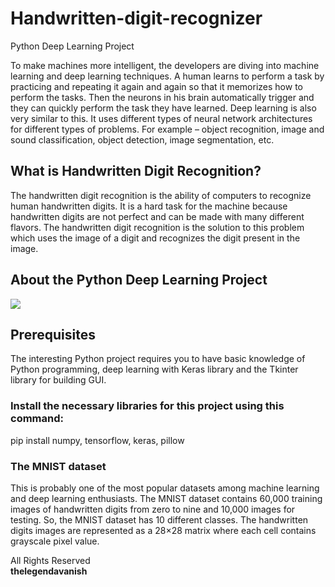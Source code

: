 # Handwritten-digit-recognizer
Python Deep Learning Project

To make machines more intelligent, the developers are diving into machine learning and deep learning techniques. 
A human learns to perform a task by practicing and repeating it again and again so that it memorizes how to perform the tasks. 
Then the neurons in his brain automatically trigger and they can quickly perform the task they have learned. Deep learning is also very similar to this. 
It uses different types of neural network architectures for different types of problems. For example – object recognition, image and sound classification, 
object detection, image segmentation, etc.

<h2>What is Handwritten Digit Recognition?</h2>

The handwritten digit recognition is the ability of computers to recognize human handwritten digits. It is a hard task for the machine because handwritten digits are not perfect and can be made with many different flavors. The handwritten digit recognition is the solution to this problem which uses the image of a digit and recognizes the digit present in the image.

<h2>About the Python Deep Learning Project</h2>

<p><img src="https://data-flair.training/blogs/wp-content/uploads/sites/2/2020/01/python-deep-learning-project-handwritten-digit-recognition.gif"></p>

<h2>Prerequisites</h2>
The interesting Python project requires you to have basic knowledge of Python programming, deep learning with Keras library and the Tkinter library for building GUI.

<h3>Install the necessary libraries for this project using this command:</h3>
pip install numpy, tensorflow, keras, pillow

<h3>The MNIST dataset</h3>
This is probably one of the most popular datasets among machine learning and deep learning enthusiasts. The MNIST dataset contains 60,000 training images of handwritten digits from zero to nine and 10,000 images for testing. So, the MNIST dataset has 10 different classes. The handwritten digits images are represented as a 28×28 matrix where each cell contains grayscale pixel value.



<p>All Rights Reserved<br><strong>thelegendavanish</p>
